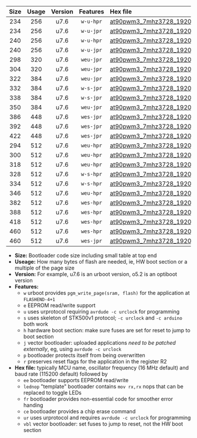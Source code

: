 |Size|Usage|Version|Features|Hex file|
|:-:|:-:|:-:|:-:|:--|
|234|256|u7.6|`w-u-hpr`|[at90pwm3_7mhz3728_19200bps_ur.hex](https://raw.githubusercontent.com/stefanrueger/urboot/main//at90pwm3_7mhz3728_19200bps_ur.hex)|
|234|256|u7.6|`w-u-jpr`|[at90pwm3_7mhz3728_19200bps_ur_vbl.hex](https://raw.githubusercontent.com/stefanrueger/urboot/main//at90pwm3_7mhz3728_19200bps_ur_vbl.hex)|
|240|256|u7.6|`w-u-hpr`|[at90pwm3_7mhz3728_19200bps_lednop_ur.hex](https://raw.githubusercontent.com/stefanrueger/urboot/main//at90pwm3_7mhz3728_19200bps_lednop_ur.hex)|
|240|256|u7.6|`w-u-jpr`|[at90pwm3_7mhz3728_19200bps_lednop_ur_vbl.hex](https://raw.githubusercontent.com/stefanrueger/urboot/main//at90pwm3_7mhz3728_19200bps_lednop_ur_vbl.hex)|
|298|320|u7.6|`weu-jpr`|[at90pwm3_7mhz3728_19200bps_ee_ur_vbl.hex](https://raw.githubusercontent.com/stefanrueger/urboot/main//at90pwm3_7mhz3728_19200bps_ee_ur_vbl.hex)|
|304|320|u7.6|`weu-jpr`|[at90pwm3_7mhz3728_19200bps_ee_lednop_ur_vbl.hex](https://raw.githubusercontent.com/stefanrueger/urboot/main//at90pwm3_7mhz3728_19200bps_ee_lednop_ur_vbl.hex)|
|322|384|u7.6|`weu-jpr`|[at90pwm3_7mhz3728_19200bps_ee_lednop_fr_ur_vbl.hex](https://raw.githubusercontent.com/stefanrueger/urboot/main//at90pwm3_7mhz3728_19200bps_ee_lednop_fr_ur_vbl.hex)|
|332|384|u7.6|`w-s-jpr`|[at90pwm3_7mhz3728_19200bps_vbl.hex](https://raw.githubusercontent.com/stefanrueger/urboot/main//at90pwm3_7mhz3728_19200bps_vbl.hex)|
|338|384|u7.6|`w-s-jpr`|[at90pwm3_7mhz3728_19200bps_lednop_vbl.hex](https://raw.githubusercontent.com/stefanrueger/urboot/main//at90pwm3_7mhz3728_19200bps_lednop_vbl.hex)|
|350|384|u7.6|`weu-jpr`|[at90pwm3_7mhz3728_19200bps_ee_lednop_fr_ce_ur_vbl.hex](https://raw.githubusercontent.com/stefanrueger/urboot/main//at90pwm3_7mhz3728_19200bps_ee_lednop_fr_ce_ur_vbl.hex)|
|386|448|u7.6|`wes-jpr`|[at90pwm3_7mhz3728_19200bps_ee_vbl.hex](https://raw.githubusercontent.com/stefanrueger/urboot/main//at90pwm3_7mhz3728_19200bps_ee_vbl.hex)|
|392|448|u7.6|`wes-jpr`|[at90pwm3_7mhz3728_19200bps_ee_lednop_vbl.hex](https://raw.githubusercontent.com/stefanrueger/urboot/main//at90pwm3_7mhz3728_19200bps_ee_lednop_vbl.hex)|
|422|448|u7.6|`wes-jpr`|[at90pwm3_7mhz3728_19200bps_ee_lednop_fr_vbl.hex](https://raw.githubusercontent.com/stefanrueger/urboot/main//at90pwm3_7mhz3728_19200bps_ee_lednop_fr_vbl.hex)|
|294|512|u7.6|`weu-hpr`|[at90pwm3_7mhz3728_19200bps_ee_ur.hex](https://raw.githubusercontent.com/stefanrueger/urboot/main//at90pwm3_7mhz3728_19200bps_ee_ur.hex)|
|300|512|u7.6|`weu-hpr`|[at90pwm3_7mhz3728_19200bps_ee_lednop_ur.hex](https://raw.githubusercontent.com/stefanrueger/urboot/main//at90pwm3_7mhz3728_19200bps_ee_lednop_ur.hex)|
|318|512|u7.6|`weu-hpr`|[at90pwm3_7mhz3728_19200bps_ee_lednop_fr_ur.hex](https://raw.githubusercontent.com/stefanrueger/urboot/main//at90pwm3_7mhz3728_19200bps_ee_lednop_fr_ur.hex)|
|328|512|u7.6|`w-s-hpr`|[at90pwm3_7mhz3728_19200bps.hex](https://raw.githubusercontent.com/stefanrueger/urboot/main//at90pwm3_7mhz3728_19200bps.hex)|
|334|512|u7.6|`w-s-hpr`|[at90pwm3_7mhz3728_19200bps_lednop.hex](https://raw.githubusercontent.com/stefanrueger/urboot/main//at90pwm3_7mhz3728_19200bps_lednop.hex)|
|346|512|u7.6|`weu-hpr`|[at90pwm3_7mhz3728_19200bps_ee_lednop_fr_ce_ur.hex](https://raw.githubusercontent.com/stefanrueger/urboot/main//at90pwm3_7mhz3728_19200bps_ee_lednop_fr_ce_ur.hex)|
|382|512|u7.6|`wes-hpr`|[at90pwm3_7mhz3728_19200bps_ee.hex](https://raw.githubusercontent.com/stefanrueger/urboot/main//at90pwm3_7mhz3728_19200bps_ee.hex)|
|388|512|u7.6|`wes-hpr`|[at90pwm3_7mhz3728_19200bps_ee_lednop.hex](https://raw.githubusercontent.com/stefanrueger/urboot/main//at90pwm3_7mhz3728_19200bps_ee_lednop.hex)|
|418|512|u7.6|`wes-hpr`|[at90pwm3_7mhz3728_19200bps_ee_lednop_fr.hex](https://raw.githubusercontent.com/stefanrueger/urboot/main//at90pwm3_7mhz3728_19200bps_ee_lednop_fr.hex)|
|460|512|u7.6|`wes-hpr`|[at90pwm3_7mhz3728_19200bps_ee_lednop_fr_ce.hex](https://raw.githubusercontent.com/stefanrueger/urboot/main//at90pwm3_7mhz3728_19200bps_ee_lednop_fr_ce.hex)|
|460|512|u7.6|`wes-jpr`|[at90pwm3_7mhz3728_19200bps_ee_lednop_fr_ce_vbl.hex](https://raw.githubusercontent.com/stefanrueger/urboot/main//at90pwm3_7mhz3728_19200bps_ee_lednop_fr_ce_vbl.hex)|

- **Size:** Bootloader code size including small table at top end
- **Useage:** How many bytes of flash are needed, ie, HW boot section or a multiple of the page size
- **Version:** For example, u7.6 is an urboot version, o5.2 is an optiboot version
- **Features:**
  + `w` urboot provides `pgm_write_page(sram, flash)` for the application at `FLASHEND-4+1`
  + `e` EEPROM read/write support
  + `u` uses urprotocol requiring `avrdude -c urclock` for programming
  + `s` uses skeleton of STK500v1 protocol; `-c urclock` and `-c arduino` both work
  + `h` hardware boot section: make sure fuses are set for reset to jump to boot section
  + `j` vector bootloader: uploaded applications *need to be patched externally*, eg, using `avrdude -c urclock`
  + `p` bootloader protects itself from being overwritten
  + `r` preserves reset flags for the application in the register R2
- **Hex file:** typically MCU name, oscillator frequency (16 MHz default) and baud rate (115200 default) followed by
  + `ee` bootloader supports EEPROM read/write
  + `lednop` "template" bootloader contains `mov rx,rx` nops that can be replaced to toggle LEDs
  + `fr` bootloader provides non-essential code for smoother error handing
  + `ce` bootloader provides a chip erase command
  + `ur` uses urprotocol and requires `avrdude -c urclock` for programming
  + `vbl` vector bootloader: set fuses to jump to reset, not the HW boot section

